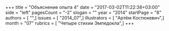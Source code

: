 +++
title = "Объяснение опыта 4"
date = "2017-03-02T11:22:38+03:00"
side = "left"
pagesCount = "-2"
slogan = ""
year = "2014"
startPage = "8"
authors = [ "",]
issues = [ "2014_07",]
illustrators = [ "Артём Костюкевич",]
month = "07"
rubrics = [ "Четыре стихии Эмпедокла",]
+++

